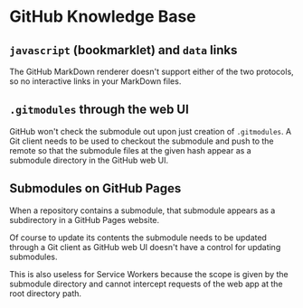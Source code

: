 # GitHub Knowledge Base

## `javascript` (bookmarklet) and `data` links

The GitHub MarkDown renderer doesn't support either of the two protocols,
so no interactive links in your MarkDown files.

## `.gitmodules` through the web UI

GitHub won't check the submodule out upon just creation of `.gitmodules`.
A Git client needs to be used to checkout the submodule and push to the remote
so that the submodule files at the given hash appear as a submodule directory
in the GitHub web UI.

## Submodules on GitHub Pages

When a repository contains a submodule, that submodule appears as a subdirectory
in a GitHub Pages website.

Of course to update its contents the submodule needs to be updated through a Git
client as GitHub web UI doesn't have a control for updating submodules.

This is also useless for Service Workers because the scope is given by the
submodule directory and cannot intercept requests of the web app at the root
directory path.
